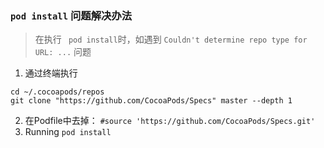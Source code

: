 ### `pod install` 问题解决办法
> 在执行 ` pod install`时，如遇到 `Couldn't determine repo type for URL: ...` 问题
1. 通过终端执行
```
cd ~/.cocoapods/repos
git clone "https://github.com/CocoaPods/Specs" master --depth 1
```
2. 在Podfile中去掉：
      ` #source 'https://github.com/CocoaPods/Specs.git' `
3. Running ` pod install `
